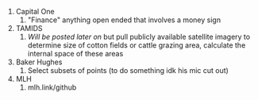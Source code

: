 

1. Capital One
	1. "Finance" anything open ended that involves a money sign
2. TAMIDS
	1. *Will be posted later on* but pull publicly available satellite imagery to determine size of cotton fields or cattle grazing area, calculate the internal space of these areas
3. Baker Hughes
	1. Select subsets of points (to do something idk his mic cut out)
4. MLH
	1. mlh.link/github



